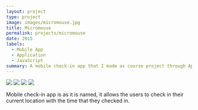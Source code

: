 ```yaml
---
layout: project
type: project
image: images/micromouse.jpg
title: Micromouse
permalink: projects/micromouse
date: 2015
labels:
  - Mobile App
  - Application
  - JavaScript
summary: A mobile check-in app that I made as course project through Appery.io in 2016.
---
```


<div class="ui small rounded images">
  <img class="ui image" src="../images/micromouse-robot.png">
  <img class="ui image" src="../images/micromouse-robot-2.jpg">
  <img class="ui image" src="../images/micromouse.jpg">
  <img class="ui image" src="../images/micromouse-circuit.png">
</div>

Mobile check-in app is as it is named, it allows the users to check in their current location with the time that they checked in.



